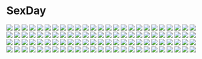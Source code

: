 # SexDay
![](https://konachan.com/image/8f43705881bdd2cade9461d4536e5a51/Konachan.com%20-%20112073%20game_cg%20huke%20jpeg_artifacts%20makise_kurisu%20steins%3Bgate.jpg)
![](https://konachan.com/jpeg/8fb0cd777a31ff2e619958071f8ef7d2/Konachan.com%20-%20300210%20bikini%20clouds%20drink%20girl_cafe_gun_%28game%29%20glasses%20juno_emmons%20logo%20long_hair%20nora_moon%20ponytail%20sky%20swim_ring%20swimsuit%20tagme_%28artist%29%20water.jpg)
![](https://konachan.com/image/e1540230444a7e19f697254127f90178/Konachan.com%20-%20227045%20blush%20breasts%20bunnygirl%20dark_skin%20flat_chest%20green_eyes%20group%20horns%20logo%20loli%20long_hair%20navel%20nude%20onsen%20ponytail%20tan_lines%20water%20white_hair%20yuyumatsu.jpg)
![](https://konachan.com/jpeg/e7eff86da223dc113b9b323d1815aad3/Konachan.com%20-%20257264%20animal_ears%20boots%20breasts%20brown_eyes%20cleavage%20dress%20flaykie%20foxgirl%20long_hair%20original%20pink_hair%20tail.jpg)
![](https://konachan.com/image/11b531c7d4728e2f9b6859d08d07f3ca/Konachan.com%20-%2023691%20animal_ears%20futari_wa_precure%20precure.jpg)
![](https://konachan.com/image/8ce1e18a1584be8ae797fc6bf511d132/Konachan.com%20-%20117514%20gumi%20hatsune_miku%20kagamine_rin%20megurine_luka%20meiko%20vocaloid.jpg)
![](https://konachan.com/jpeg/a60d556356ffad4c573d01b5479b0b34/Konachan.com%20-%2058075%20murakami_suigun%20panties%20pantyhose%20third-party_edit%20underwear%20waitress.jpg)
![](https://konachan.com/jpeg/1eaca5e4e3e6a7d5f0dc11dcd3abc3f2/Konachan.com%20-%20214361%20barefoot%20brown_eyes%20clouds%20grass%20kamizuki_shiki%20kasugano_sora%20panties%20panty_pull%20sunset%20underwear%20white_hair%20yosuga_no_sora.jpg)
![](https://konachan.com/jpeg/96470b1dc1d46499d50db0d6ad3772e8/Konachan.com%20-%20269011%20ass%20ball%20barefoot%20beach%20bikini%20breasts%20cleavage%20clouds%20coca_cola%20drink%20flowers%20hoonsyh%20panties%20sky%20summer%20swimsuit%20tattoo%20underwear%20vocaloid%20water.jpg)
![](https://konachan.com/image/f86abf5fdb318945df7e2b82c9a71254/Konachan.com%20-%2066162%20beatrice%20butterfly%20kariya_%28mizore%29%20male%20umineko_no_naku_koro_ni%20ushiromiya_battler%20white%20wings.jpg)
![](https://konachan.com/image/8049b0aef472cfa6b57ee20cdb0b35a9/Konachan.com%20-%20181404%202girls%20aqua_eyes%20aqua_hair%20blush%20flowers%20hatsune_miku%20kagamine_rin%20shimeno_sora%20vocaloid.jpg)
![](https://konachan.com/image/f20e3c345add8f6c84f2beb20f834844/Konachan.com%20-%2097110%20book%20dress%20hat%20patchouli_knowledge%20purple_hair%20ratsunagina%20touhou.jpg)
![](https://konachan.com/image/db9f5cd5d137e0396fd26cd7b7dd9698/Konachan.com%20-%20197580%20black_hair%20glasses%20hat%20katou_megumi%20m-ya%20polychromatic%20saenai_heroine_no_sodatekata%20school_uniform%20short_hair%20yellow_eyes.jpg)
![](https://konachan.com/jpeg/0617acd12c0e6101a6d4e403d771bb64/Konachan.com%20-%20300707%20anthropomorphism%20azur_lane%20barefoot%20black_hair%20blue_eyes%20breasts%20cleavage%20panties%20short_hair%20torn_clothes%20underwear%20windforcelan.jpg)
![](https://konachan.com/image/49c31b02709d9349a9eaa3a3d59244c6/Konachan.com%20-%2036808%20beach%20dengeki_hime%20fujimaru%20guitar%20instrument%20kira_kira%20ponytail%20popsicle%20swimsuit%20tagme%20yellow_eyes%20yoshimoto_yui.jpg)
![](https://konachan.com/image/7340ae48763cde2671078d65941d62cb/Konachan.com%20-%20282531%20animal_ears%20asa_no_ha%20nipples%20nude%20original%20wink.jpg)
![](https://konachan.com/image/e7bf1cac20b6ad98d8a65ab9dd884cde/Konachan.com%20-%2083842%20angel_beats%21%20gun%20nakamura_yuri%20weapon.jpg)
![](https://konachan.com/jpeg/25fbaa2c44a271883d4a5f6f592b2017/Konachan.com%20-%20189570%20animal%20aqua_eyes%20aqua_hair%20bird%20building%20city%20clouds%20feathers%20hatsune_miku%20long_hair%20nanahime_%28aoi%29%20robot%20skirt%20thighhighs%20twintails%20vocaloid.jpg)
![](https://konachan.com/jpeg/c98e47c5e696f0df8f83f9bbfec65e55/Konachan.com%20-%2020100%20close%20school_uniform%20suzumiya_haruhi%20suzumiya_haruhi_no_yuutsu.jpg)
![](https://konachan.com/image/6d0183cded9baa6d619c3facf5e21a10/Konachan.com%20-%20246483%20bb_%28fate%29%20bow%20breasts%20fate_extra%20fate_extra_ccc%20fate_%28series%29%20gloves%20long_hair%20paperfinger%20petals%20purple_eyes%20purple_hair%20ribbons%20thighhighs.jpg)
![](https://konachan.com/jpeg/14d4aacb8f7b4e73fb0147164cce3463/Konachan.com%20-%20306830%20anus%20brown_eyes%20brown_hair%20headphones%20koutari_yuu%20long_hair%20navel%20ponytail%20pussy%20rogia%20shorts%20spread_pussy%20tan_lines%20third-party_edit%20uncensored%20white.jpg)
![](https://konachan.com/image/8d506d18fda55bc058b3e92017831e8e/Konachan.com%20-%20258848%202girls%20black_hair%20bow%20breasts%20dress%20flat_chest%20gray_hair%20hat%20headdress%20long_hair%20panties%20purple_eyes%20short_hair%20tetsubuta%20underwear%20witch_hat.jpg)
![](https://konachan.com/jpeg/f9f9497533a007840781f39d8ffcb5e3/Konachan.com%20-%20169054%20blush%20breasts%20fingering%20game_cg%20green_eyes%20mtu%20nipples%20no_bra%20panties%20red_hair%20score%20shirt_lift%20short_hair%20thighhighs%20tsutsumi_iseri%20underwear.jpg)
![](https://konachan.com/image/1d0e5f76fd89d9dd2c2d7f613a4bfa85/Konachan.com%20-%2064222%20aqua_eyes%20aqua_hair%20hatsune_miku%20mayoko%20thighhighs%20twintails%20vocaloid.jpg)
![](https://konachan.com/image/749385a3b1e94843ad50b1dc087b57a2/Konachan.com%20-%2051529%20asahina_mikuru%20glasses%20itou_noiji%20nagato_yuki%20suzumiya_haruhi%20suzumiya_haruhi_no_yuutsu%20zoom_layer.jpg)
![](https://konachan.com/image/a0650d633747883f0be2ce38add639a0/Konachan.com%20-%20305039%20animal%20ass%20blush%20braids%20building%20cat%20clouds%20flowers%20gray_hair%20instrument%20long_hair%20nipples%20nude%20piano%20puck%20pussy%20reflection%20rose%20sky%20thighhighs%20water.jpg)
![](https://konachan.com/jpeg/edb1c8a13d98d0cc1096efafd3ec273a/Konachan.com%20-%2075206%20belle%20flat_chest%20katahane%20nipples%20topless.jpg)
![](https://konachan.com/jpeg/ebc7dc6d7682597515073196f85100ac/Konachan.com%20-%20301426%20anthropomorphism%20ass%20dd_%28ijigendd%29%20gloves%20kantai_collection%20purple_hair%20red_eyes%20short_hair%20shorts%20tama_%28kancolle%29%20thighhighs%20white.jpg)
![](https://konachan.com/jpeg/64f094795f1eb1be8955eca175189276/Konachan.com%20-%20253258%20black_eyes%20black_hair%20japanese_clothes%20loli%20nauimusuka%20original%20rope%20scenic%20short_hair%20shrine%20stairs.jpg)
![](https://konachan.com/image/d78e4501ce295aec653538f3f6e20441/Konachan.com%20-%20117921%20chan%C3%97co%20narukami_yuu%20persona%20persona_4.jpg)
![](https://konachan.com/image/083b8ae391bc5cc9e270d1ceaf6b120d/Konachan.com%20-%2032631%20akiba_rika%20ezaki_yuuichi%20hanbun_no_tsuki_ga_noboru_sora%20yamamoto_keiji.jpg)
![](https://konachan.com/image/0675b1d1a65c1ebf9de9d43f9a75d29c/Konachan.com%20-%2042998%20chelsea_arcot%20shukufuku_no_campanella.jpg)
![](https://konachan.com/image/6cd5fbb38c7cce65af5aca00fad1b7af/Konachan.com%20-%2022907%20disgaea%20pleinair%20pointed_ears.jpg)
![](https://konachan.com/image/0b6322ae8ef8a6caf7b126d0c5c603be/Konachan.com%20-%20105126%20all_male%20animal_ears%20black_hair%20blush%20catboy%20clouds%20grass%20gray_eyes%20heart%20hibari_kyouya%20male%20school_uniform%20short_hair%20sky%20tail%20weapon%20windows.jpg)
![](https://konachan.com/jpeg/826260e0956480b37899a7bb43a6f45e/Konachan.com%20-%20100309%20brown_hair%20hakurei_reimu%20japanese_clothes%20miko%20touhou.jpg)
![](https://konachan.com/image/d581706f376ac641a2d323dc2c1e6f1e/Konachan.com%20-%20213875%20aqua_eyes%20blonde_hair%20boots%20heart%20hoodie%20kagamine_len%20kagamine_rin%20male%20minataka94%20ponytail%20short_hair%20vocaloid.jpg)
![](https://konachan.com/image/a297ae53bce1dbf505a723d8fa79b1d9/Konachan.com%20-%20202089%20animal%20bird%20brown_eyes%20brown_hair%20kinta_%28distortion%29%20original%20short_hair%20wink.jpg)
![](https://konachan.com/image/90e4cf0887166cb9f35c79c6cbfa8a6a/Konachan.com%20-%20211824%20aqua_eyes%20ass%20breasts%20gloves%20gray_hair%20long_hair%20nipples%20no_bra%20nopan%20open_shirt%20panties%20pussy%20sideboob%20stockings%20twintails%20underwear%20uniform.jpg)
![](https://konachan.com/jpeg/fc80a98e781e8b06ec20e5e574c8b465/Konachan.com%20-%20123399%20black_hair%20game_cg%20green_eyes%20kitahara_haruki%20long_hair%20male%20pantyhose%20short_hair%20skirt%20touma_kazusa%20white_album_2.jpg)
![](https://konachan.com/jpeg/9763dad2cc177b60c40f78fc52c9d069/Konachan.com%20-%20244936%20haruoto_alice_gram%20nanawind%20rindou_yaya%20scan%20takanae_kyourin.jpg)
![](https://konachan.com/image/d7dc00c00dae19be45b0d880e4a83050/Konachan.com%20-%2011593%20hand_maid_may%20kasumi_tani.jpg)
![](https://konachan.com/jpeg/a16ab18ce2d1b7a2c56b3bfca1dd0268/Konachan.com%20-%20266982%20animal_ears%20barefoot%20blonde_hair%20catgirl%20erect_nipples%20long_hair%20original%20panties%20red_eyes%20shirt%20sunset%20tail%20tiffy%20underwear%20watermark.jpg)
![](https://konachan.com/jpeg/b6af933704a668de24aa3a862185ccb1/Konachan.com%20-%20149898%205_nenme_no_houkago%20blush%20brown_hair%20cropped%20headphones%20kantoku%20original%20scan%20thighhighs.jpg)
![](https://konachan.com/image/4f38b2ce42d370c84eaf4b598c36cfca/Konachan.com%20-%2017321%20blue_eyes%20blue_hair%20botan%20pink%20suzuhira_hiro%20yu_yu_hakusho.jpg)
![](https://konachan.com/image/0a440cf30bd7937abe0c59521bf822fd/Konachan.com%20-%20212329%20aliasing%20blue_eyes%20breasts%20brown_hair%20cleavage%20japanese_clothes%20long_hair%20omutatsu%20open_shirt%20original.jpg)
![](https://konachan.com/jpeg/84506f3d0c27e7be64390138cf70ed7d/Konachan.com%20-%20179237%20blue_eyes%20breasts%20censored%20cygnus%20game_cg%20long_hair%20magicalic_sky_high%20nipples%20panties%20ponytail%20red_hair%20school_uniform%20sex%20underwear%20whirlpool.jpg)
![](https://konachan.com/jpeg/84a36db767a08d26826fd8ee4d0b6d87/Konachan.com%20-%20108784%20animal_ears%20blonde_hair%20breasts%20cleavage%20dog_days%20foxgirl%20gloves%20green_eyes%20necklace%20ninja%20ponytail%20ribbons%20skintight%20tail%20thighhighs%20weapon%20white.jpg)
![](https://konachan.com/image/cedcbc4894535b14443392afe3c3f8d3/Konachan.com%20-%2028639%20blush%20censored%20chu_x_chu%20penis%20pointed_ears%20pussy%20pussy_juice%20sex.jpg)
![](https://konachan.com/image/c36e1d6884dd4032a67f03aff2ec5284/Konachan.com%20-%20229482%20bed%20blush%20bra%20breasts%20crying%20dressing%20fang%20gloves%20headband%20hidebuu%20long_hair%20nipples%20no_bra%20open_shirt%20panties%20skirt%20tears%20underwear%20uniform.jpg)
![](https://konachan.com/image/66dfc1359c85f0863aa64751ab3d4009/Konachan.com%20-%20101407%20aqua_hair%20hatsune_miku%20headphones%20thighhighs%20twintails%20vocaloid%20yuumeibokumeimei.jpg)
![](https://konachan.com/image/352157123fdc95817d1af4dcd687cce7/Konachan.com%20-%2015266%20cowboy_bebop%20edward_wong_hau_pepelu_tivrusky_iv%20ein_%28cowboy_bebop%29%20halloween.jpg)
![](https://konachan.com/jpeg/21f14226cf3a119eae1c34fb26792c57/Konachan.com%20-%20291382%20breasts%20cum%20dannex009%20hestia_%28danmachi%29%20male%20nipples%20penis%20pussy%20sex%20spread_legs%20uncensored%20watermark.jpg)
![](https://konachan.com/jpeg/21a9f08d4cd88413f24930d1929b480a/Konachan.com%20-%20259661%202girls%20blue_hair%20bra%20breasts%20cameltoe%20cleavage%20clouds%20long_hair%20panties%20pantyhose%20ponytail%20shoujo_ai%20sky%20stars%20twintails%20underwear%20yuru_camp.jpg)
![](https://konachan.com/jpeg/4460fc3850a8a5b8aa66f916e6893643/Konachan.com%20-%20168497%20anus%20ass%20blush%20bondage%20breasts%20censored%20headband%20headdress%20nipples%20nishieda%20original%20penis%20pubic_hair%20pussy%20red_eyes%20scan%20sex%20thighhighs%20wet.jpg)
![](https://konachan.com/jpeg/aedae02a23fbdaaeeb2b28fa43f65049/Konachan.com%20-%20183009%20aqua_eyes%20boots%20dress%20elona%20green_hair%20hat%20jure_of_healing%20mia_%28yanaginiame%29%20pantyhose%20spear%20weapon%20wings.jpg)
![](https://konachan.com/image/8e7bcac50f7e22d9f9d3635135c8ed54/Konachan.com%20-%2022641%202girls%20ayanami_rei%20bandage%20gainax%20neon_genesis_evangelion%20poyoyon_rokku%20school_swimsuit%20soryu_asuka_langley%20swimsuit.jpg)
![](https://konachan.com/jpeg/be8bec95feaff2425679a4149a99791a/Konachan.com%20-%20225546%20asuka_minato%20blonde_hair%20braids%20breasts%20cleavage%20gray_hair%20green_eyes%20long_hair%20male%20otome_domain%20palette_qualia%20red_eyes%20sayori%20scan%20short_hair%20trap.jpg)
![](https://konachan.com/jpeg/820181d2211a1c28f20b02b2469c59b1/Konachan.com%20-%20257274%20aliasing%20christmas%20gochuumon_wa_usagi_desu_ka%3F%20kirima_sharo%20signed%20tagme_%28artist%29%20tedeza_rize.jpg)
![](https://konachan.com/jpeg/d6d1277acf666993c284e2e7b331aada/Konachan.com%20-%20230084%20bow%20choker%20heart%20kaku-san-sei_million_arthur%20konayama_kata%20loli%20lolita_fashion%20long_hair%20orange_eyes%20ribbons%20teddy_bear%20waifu2x%20watermark.jpg)
![](https://konachan.com/image/da04ae515bb8d31cbfaeabdcb6494eb7/Konachan.com%20-%20307816%20anthropomorphism%20arrichee%20ass%20bikini%20blush%20girls_frontline%20green_eyes%20long_hair%20ponytail%20signed%20sunglasses%20swimsuit%20undressing%20white%20white_hair.jpg)
![](https://konachan.com/image/5899f8902a676dec1a73c96cc0f72b46/Konachan.com%20-%2041081%20sakura_no_uta%20tagme.jpg)
![](https://konachan.com/jpeg/8fba446380dcdc3ad4cad696ddb8e810/Konachan.com%20-%2036002%20fate_testarossa%20kamogawa_tanuki%20mahou_shoujo_lyrical_nanoha%20mahou_shoujo_lyrical_nanoha_strikers%20nipples%20nude%20thighhighs.jpg)
![](https://konachan.com/image/3ee92534c65cfacfbe2dd1fc0e401346/Konachan.com%20-%20274624%20aliasing%20animal%20bed%20blush%20bow%20breasts%20cameltoe%20cat%20catgirl%20dress%20gloves%20headband%20nipples%20no_bra%20original%20panties%20pink_eyes%20ribbons%20tail%20underwear.jpg)
![](https://konachan.com/image/7a195cf5a82697e93073ba9f1fd732b1/Konachan.com%20-%20166867%20bicolored_eyes%20bow%20gloves%20green_hair%20long_hair%20sakura_hana_alice%20sikioriko1101%20thighhighs%20utau.jpg)
![](https://konachan.com/jpeg/457322ecf5c6112c31aa87500c788969/Konachan.com%20-%20244659%20cc%20close%20code_geass%20green_hair%20transparent%20vector.jpg)
![](https://konachan.com/jpeg/e7e78cf0ceceb2c615fec4fe18577cc6/Konachan.com%20-%20227989%20apron%20aqua_eyes%20bow%20breasts%20choker%20headdress%20maid%20n.g.%20navel%20nipples%20no_bra%20orange_hair%20ponytail%20ribbons%20skirt%20thighhighs%20topless%20white%20wristwear.jpg)
![](https://konachan.com/image/92167a0924ef4c4ad2086cfc28172b07/Konachan.com%20-%20238104%20clouds%20mclelun%20nobody%20original%20scenic%20shade%20sky%20tree%20watermark.jpg)
![](https://konachan.com/jpeg/e968271e3ada7ab96c9373491db0ae31/Konachan.com%20-%20131275%20blue_hair%20blush%20flat_chest%20hat%20hinanawi_tenshi%20kuru2pantu%20long_hair%20nipples%20panties%20tail%20topless%20touhou%20underwear.jpg)
![](https://konachan.com/image/2f8ff7e3f7bd96342806dc74be4a9a56/Konachan.com%20-%20215635%20book%20dark%20hosiiro%20male%20original%20planet%20polychromatic.jpg)
![](https://konachan.com/jpeg/2979c72a2ad3d43d7d6e08e55a53a099/Konachan.com%20-%20217144%20aishen_qiaokeli%20long_hair%20pink_hair%20swordsouls%20tagme%20xia_zitong.jpg)
![](https://konachan.com/jpeg/8530d69c321279c352e7cae5040d4925/Konachan.com%20-%20155499%20hatsune_miku%20vocaloid.jpg)
![](https://konachan.com/image/9d91f46bb88e669e89fce1126ddb4bdb/Konachan.com%20-%2034565%20mahou_sensei_negima%20shiina_sakurako.jpg)
![](https://konachan.com/image/765230473850aa0e9b2cc556f7684f5f/Konachan.com%20-%20288745%20cirno%20fairy%20gahaku%20group%20hakurei_reimu%20ibuki_suika%20kaenbyou_rin%20komeiji_satori%20konpaku_youmu%20loli%20moon%20moriya_suwako%20myon%20night%20touhou%20vampire%20water.jpg)
![](https://konachan.com/image/d908af8305e6843b3acd8141784ea86d/Konachan.com%20-%2078584%20long_hair%20megurine_luka%20toeto%20vocaloid.jpg)
![](https://konachan.com/jpeg/f8128677306825f42d0c0e7c9f503124/Konachan.com%20-%20202651%20angel_beats%21%20fang%20game_cg%20guitar%20instrument%20key%20na-ga%20yui_%28angel_beats%21%29.jpg)
![](https://konachan.com/image/c30106b8e3c630c5f018ed2124a84ec4/Konachan.com%20-%20275752%202girls%20bed%20blush%20bow%20dress%20flowers%20green_eyes%20green_hair%20komeiji_satori%20maid%20miyase_mahiro%20pantyhose%20pink_eyes%20pink_hair%20short_hair%20touhou.jpg)
![](https://konachan.com/image/686c138e0976dad93df65792e900765c/Konachan.com%20-%20238429%20ass%20blush%20brown_hair%20bunny_ears%20bunnygirl%20cameltoe%20close%20dragoner%20fang%20inaba_tewi%20loli%20navel%20orange_eyes%20panties%20short_hair%20tail%20touhou%20underwear.jpg)
![](https://konachan.com/jpeg/f9a6fa8e3bac3862fe3307fe2f2015d1/Konachan.com%20-%20127522%20bikini%20long_hair%20maji_de_watashi_ni_koi_shinasai%21%20mayuzumi_yukie%20shiina_miyako%20swimsuit%20tagme.jpg)
![](https://konachan.com/image/aa9660d44df3de5e4424e9c5754312da/Konachan.com%20-%2051163%20guitar%20hirasawa_ui%20hirasawa_yui%20instrument%20k-on%21.jpg)
![](https://konachan.com/image/d87176050669666986d5c6a93db5baab/Konachan.com%20-%2080433%20braids%20izayoi_sakuya%20knife%20maid%20red_eyes%20touhou%20weapon.jpg)
![](https://konachan.com/image/bebf648ce5a95386a6334ba57c5ec99d/Konachan.com%20-%20243812%20aqua_eyes%20black_hair%20bow%20breasts%20clouds%20dress%20drink%20food%20glasses%20headband%20logo%20long_hair%20mmu%20pink_hair%20short_hair%20sky%20tree%20twintails%20watermark.jpg)
![](https://konachan.com/image/77ee99a13a261fc3876912b29be86fc2/Konachan.com%20-%20128522%20melty%20pointed_ears%20shining_hearts%20shining_wind%20tagme%20taka_tony.jpg)
![](https://konachan.com/jpeg/60b445371a54bea1e63ebce90495e1a1/Konachan.com%20-%20263581%20braids%20brown_hair%20close%20niijima_makoto%20persona%20persona_5%20red_eyes%20short_hair%20tagme_%28artist%29.jpg)
![](https://konachan.com/jpeg/f2e3754418e0bc72defe446d666922bd/Konachan.com%20-%20281326%20couch%20gloves%20idolmaster%20idolmaster_cinderella_girls%20miyamoto_frederica%20short_hair%20sutoroa.jpg)
![](https://konachan.com/image/9738f3952ae24d592ddc47c8bb194733/Konachan.com%20-%20237702%20brown_hair%20close%20cropped%20flowers%20kirobaito%20long_hair%20original%20tagme%20waifu2x.jpg)
![](https://konachan.com/jpeg/7813e8d331add3e96bb16ee44a003719/Konachan.com%20-%2053615%20close%20noda_megumi%20nodame_cantabile%20vector.jpg)
![](https://konachan.com/jpeg/da1ac2ebb4d67e08addf639d4753a7b0/Konachan.com%20-%20201590%20blush%20building%20city%20close%20gray_hair%20isla_%28plastic_memories%29%20long_hair%20night%20pink_eyes%20plastic_memories%20polychromatic%20suppakarn_prakobkij%20tie.jpg)
![](https://konachan.com/jpeg/0b370dc42c22054f671240cd6a37eb71/Konachan.com%20-%20273205%20anthropomorphism%20bikini%20blonde_hair%20blush%20breast_hold%20clouds%20girls_frontline%20green_eyes%20lolicept%20long_hair%20nude%20paizuri%20sky%20swimsuit%20tree%20wet.jpg)
![](https://konachan.com/image/679eb264a5379dc0dbe0b232ed8c1652/Konachan.com%20-%2050930%20blue%20ipod%20polychromatic%20shihou_matsuri%20silhouette%20sola.jpg)
![](https://konachan.com/jpeg/934570fee095110a0a7db6624f9dd90f/Konachan.com%20-%20155473%20aqua_eyes%20green_hair%20nagayori%20ponytail%20saegusa_wakaba%20swimsuit%20vividred_operation.jpg)
![](https://konachan.com/image/565a109d36c4bc8a0daa35be36edecbb/Konachan.com%20-%2013328%20blue_eyes%20blue_hair%20bow_%28weapon%29%20long_hair%20pointed_ears%20weapon%20ys.jpg)
![](https://konachan.com/image/6bc92aa547ddedba4a99a83c1c5292d8/Konachan.com%20-%20307003%202girls%20animal_ears%20aqua_eyes%20blue_eyes%20blue_hair%20blush%20catgirl%20headband%20maid%20purple_hair%20ram_%28re%3Azero%29%20rem_%28re%3Azero%29%20short_hair%20tail%20twins.jpg)
![](https://konachan.com/image/0955e7e32bb903fefd6e49f89ad36086/Konachan.com%20-%20301724%20anthropomorphism%20azur_lane%20barefoot%20blush%20dress%20elbow_gloves%20flowers%20gloves%20green_eyes%20long_hair%20panties%20pink_hair%20rose%20silver15%20underwear.jpg)
![](https://konachan.com/image/de8ee7ead080c7cefbe69d080bd42705/Konachan.com%20-%20223592%20animal_ears%20barefoot%20blonde_hair%20blush%20dress%20foxgirl%20kuro_suto_sukii%20multiple_tails%20tail%20touhou%20yakumo_ran%20yellow_eyes.jpg)
![](https://konachan.com/image/cfc5a2731379d1daa4155bbe01759529/Konachan.com%20-%20168088%20barefoot%20blue_eyes%20blue_hair%20building%20cirno%20city%20eichikei_%28hakuto%29%20fairy%20panties%20ruins%20short_hair%20striped_panties%20touhou%20underwear%20wings.jpg)
![](https://konachan.com/image/bf072a8b9a8044506ab1d164745767d9/Konachan.com%20-%20282146%20blue_eyes%20bow%20brown_hair%20clouds%20love_live%21_sunshine%21%21%20phone%20reflection%20school_uniform%20shamakho%20short_hair%20signed%20sky%20watanabe_you.jpg)
![](https://konachan.com/image/4f0b35c803c9a43d4db35ea42834765b/Konachan.com%20-%2049243%20bath%20bathtub%20blonde_hair%20blue_eyes%20breasts%20cleavage%20kanou_seia%20stellar_theater%20suzuhira_hiro.jpg)
![](https://konachan.com/image/6a0cdc229373e5a237cccda2eb5351b8/Konachan.com%20-%2017160%20kobayashi_yuji%20nagato_yuki%20suzumiya_haruhi_no_yuutsu.jpg)
![](https://konachan.com/image/e8081e5ebbf190105aaa46e4d2a5bc97/Konachan.com%20-%20280315%202girls%20aeolian_%28wlop%29%20animal%20bird%20black_hair%20braids%20collar%20dress%20ghostblade%20gloves%20gray_hair%20headdress%20long_hair%20ponytail%20skirt%20water%20wlop%20wristwear.jpg)
![](https://konachan.com/jpeg/247ca3e7d3a3e2a3bd3b382af0a0af05/Konachan.com%20-%2032727%20magus_tale%20pink%20seera_finis_victoria%20whirlpool.jpg)
